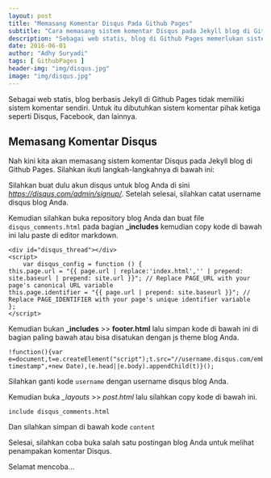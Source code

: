 ```yaml
---
layout: post
title: "Memasang Komentar Disqus Pada Github Pages"
subtitle: "Cara memasang sistem komentar Disqus pada Jekyll blog di Github Pages."
description: "Sebagai web statis, blog di Github Pages memerlukan sistem komentar dari pihak ketiga seperti Disqus."
date: 2016-06-01
author: "Adhy Suryadi"
tags: [ GithubPages ]
header-img: "img/disqus.jpg"
image: "img/disqus.jpg"
---
```


Sebagai web statis, blog berbasis Jekyll di Github Pages tidak memiliki sistem komentar sendiri. Untuk itu dibutuhkan sistem komentar pihak ketiga seperti Disqus, Facebook, dan lainnya.

## Memasang Komentar Disqus

Nah kini kita akan memasang sistem komentar Disqus pada Jekyll blog di Github Pages. Silahkan ikuti langkah-langkahnya di bawah ini:

Silahkan buat dulu akun disqus untuk blog Anda di sini *https://disqus.com/admin/signup/*. Setelah selesai, silahkan catat username disqus blog Anda.

Kemudian silahkan buka repository blog Anda dan buat file `disqus_comments.html` pada bagian **_includes** kemudian copy kode di bawah ini lalu paste di editor markdown.

```
<div id="disqus_thread"></div>
<script>
    var disqus_config = function () {
this.page.url = "{{ page.url | replace:'index.html','' | prepend: site.baseurl | prepend: site.url }}"; // Replace PAGE_URL with your page's canonical URL variable
this.page.identifier = "{{ page.url | prepend: site.baseurl }}"; // Replace PAGE_IDENTIFIER with your page's unique identifier variable
};
</script>
```

Kemudian bukan **_includes** >> **footer.html** lalu simpan kode di bawah ini di bagian paling bawah atau bisa disatukan dengan js theme blog Anda.

```
!function(){var e=document,t=e.createElement("script");t.src="//username.disqus.com/embed.js",t.setAttribute("data-timestamp",+new Date),(e.head||e.body).appendChild(t)}();
```

Silahkan ganti kode `username` dengan username disqus blog Anda.

Kemudian buka *_layouts* >> *post.html* lalu silahkan copy kode di bawah ini.

`include disqus_comments.html`

Dan silahkan simpan di bawah kode `content`

Selesai, silahkan coba buka salah satu postingan blog Anda untuk melihat penampakan komentar Disqus.

Selamat mencoba...
